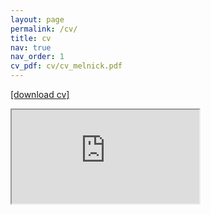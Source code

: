 ```yaml
---
layout: page
permalink: /cv/
title: cv
nav: true
nav_order: 1
cv_pdf: cv/cv_melnick.pdf
---
```


[[download cv]](https://justinmelnick.github.io/cv/cv_melnick.pdf)


<iframe src="https://justinmelnick.github.io/cv/cv_melnick.pdf"></iframe>


<!--<embed src="https://justinmelnick.github.io/cv/cv_melnick.pdf" width="500" height="375" 
 type="application/pdf">-->